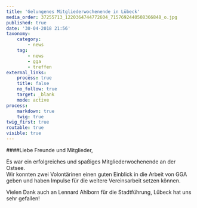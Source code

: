 ```yaml
---
title: 'Gelungenes Mitgliederwochenende in Lübeck'
media_order: 37255713_1220364744772604_7157692440508366848_o.jpg
published: true
date: '30-04-2018 21:56'
taxonomy:
    category:
        - news
    tag:
        - news
        - gga
        - treffen
external_links:
    process: true
    title: false
    no_follow: true
    target: _blank
    mode: active
process:
    markdown: true
    twig: true
twig_first: true
routable: true
visible: true
---
```


####Liebe Freunde und Mitglieder,   

Es war ein erfolgreiches und spaßiges Mitgliederwochenende an der Ostsee.  
Wir konnten zwei Volontärinen einen guten Einblick in die Arbeit von GGA geben und haben Impulse für die weitere Vereinsarbeit setzen können.

Vielen Dank auch an Lennard Ahlborn für die Stadtführung, Lübeck hat uns sehr gefallen!